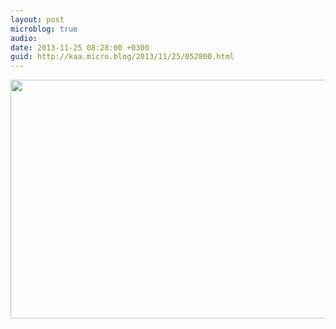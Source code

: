 ```yaml
---
layout: post
microblog: true
audio: 
date: 2013-11-25 08:28:00 +0300
guid: http://kaa.micro.blog/2013/11/25/052800.html
---
```

<img src="http://www.kaa.bz/uploads/2018/fda89728ce.jpg" alt="" width="840" height="382" class="alignnone size-full wp-image-983" />
